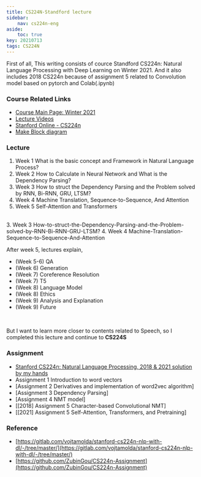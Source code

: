 ```yaml
---
title: CS224N-Standford lecture
sidebar:
    nav: cs224n-eng
aside:
    toc: true
key: 20210713
tags: CS224N
---
```

First of all, This writing consists of cource Standford CS224n: Natural Language Processing with Deep Learning on Winter 2021. And it also includes 2018 CS224n because of assignment 5 related to Convolution model based on pytorch and Colab(.ipynb)

### Course Related Links
- <a href="https://web.stanford.edu/class/cs224n/">Course Main Page: Winter 2021</a><br>
- <a href="https://www.youtube.com/playlist?list=PLoROMvodv4rOSH4v6133s9LFPRHjEmbmJ">Lecture Videos</a><br>
- <a href="https://online.stanford.edu/artificial-intelligence/free-content?category=All&course=6097">Stanford Online - CS224n</a><br>
- [Make Block diagram](https://myndbook.com/library)

### Lecture
1. Week 1 What is the basic concept and Framework in Natural Language Process?
2. Week 2 How to Calculate in Neural Network and What is the Dependency Parsing?
3. Week 3 How to struct the Dependency Parsing and the Problem solved by RNN, Bi-RNN, GRU, LTSM?
4. Week 4 Machine Translation, Sequence-to-Sequence, And Attention
5. Week 5 Self-Attention and Transformers
<br>
3. Week 3 How-to-struct-the-Dependency-Parsing-and-the-Problem-solved-by-RNN-Bi-RNN-GRU-LTSM?
4. Week 4 Machine-Translation-Sequence-to-Sequence-And-Attention

After week 5, lectures explain, <br>
- (Week 5-6) QA<br>
- (Week 6) Generation<br>
- (Week 7) Coreference Resolution<br>
- (Week 7) T5<br>
- (Week 8) Language Model<br>
- (Week 8) Ethics<br>
- (Week 9) Analysis and Explanation<br>
- (Week 9) Future<br>
<br>

But I want to learn more closer to contents related to Speech, so I completed this lecture and continue to **CS224S**

### Assignment
- [Stanford CS224n: Natural Language Processing, 2018 & 2021 solution by my hands](https://github.com/ooshyun/CS224n-Natural-Language-Processing)
- Assignment 1 Introduction to word vectors
- [Assignment 2 Derivatives and implementation of word2vec algorithm]
- [Assignment 3 Dependency Parsing]
- [Assignment 4 NMT model]
- [[2018] Assignment 5 Character-based Convolutional NMT]
- [[2021] Assignment 5 Self-Attention, Transformers, and Pretraining]

### Reference
- [https://gitlab.com/vojtamolda/stanford-cs224n-nlp-with-dl/-/tree/master/](https://gitlab.com/vojtamolda/stanford-cs224n-nlp-with-dl/-/tree/master/)
- [https://github.com/ZubinGou/CS224n-Assignment](https://github.com/ZubinGou/CS224n-Assignment)